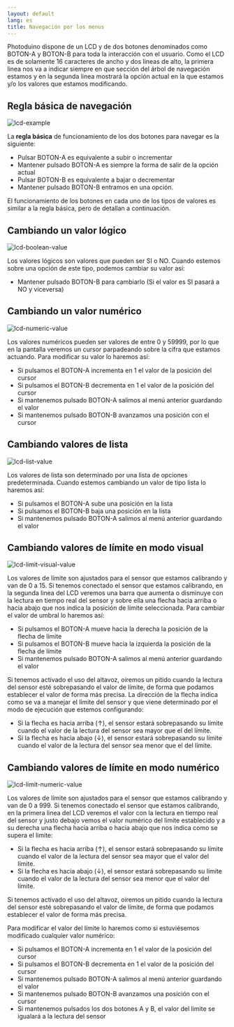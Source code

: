 ```yaml
---
layout: default
lang: es
title: Navegación por los menus
---
```

Photoduino dispone de un LCD y de dos botones denominados como BOTON-A y BOTON-B para toda la interacción con el usuario. Como el LCD es de solamente 16 caracteres de ancho y dos lineas de alto, la primera linea nos va a indicar siempre en que sección del árbol de navegación estamos y en la segunda linea mostrará la opción actual en la que estamos y/o los valores que estamos modificando.

## Regla básica de navegación

![](../../../../assets/images/lcd-example.jpg "lcd-example")

La **regla básica** de funcionamiento de los dos botones para navegar es la siguiente:

-   Pulsar BOTON-A es equivalente a subir o incrementar
-   Mantener pulsado BOTON-A es siempre la forma de salir de la opción actual
-   Pulsar BOTON-B es equivalente a bajar o decrementar
-   Mantener pulsado BOTON-B entramos en una opción.

El funcionamiento de los botones en cada uno de los tipos de valores es similar a la regla básica, pero de detallan a continuación.

## Cambiando un valor lógico

![](../../../../assets/images/lcd-boolean-value.jpg "lcd-boolean-value")

Los valores lógicos son valores que pueden ser SI o NO. Cuando estemos sobre una opción de este tipo, podemos cambiar su valor así:

-   Mantener pulsado BOTON-B para cambiarlo (Si el valor es SI pasará a NO y viceversa)

## Cambiando un valor numérico

![](../../../../assets/images/lcd-numeric-value.jpg "lcd-numeric-value")

Los valores numéricos pueden ser valores de entre 0 y 59999, por lo que en la pantalla veremos un cursor parpadeando sobre la cifra que estamos actuando. Para modificar su valor lo haremos así:

-   Si pulsamos el BOTON-A incrementa en 1 el valor de la posición del cursor
-   Si pulsamos el BOTON-B decrementa en 1 el valor de la posición del cursor
-   Si mantenemos pulsado BOTON-A salimos al menú anterior guardando el valor
-   Si mantenemos pulsado BOTON-B avanzamos una posición con el cursor

## Cambiando valores de lista

![](../../../../assets/images/lcd-list-value.jpg "lcd-list-value")

Los valores de lista son determinado por una lista de opciones predeterminada. Cuando estemos cambiando un valor de tipo lista lo haremos así:

-   Si pulsamos el BOTON-A sube una posición en la lista
-   Si pulsamos el BOTON-B baja una posición en la lista
-   Si mantenemos pulsado BOTON-A salimos al menú anterior guardando el valor

## Cambiando valores de límite en modo visual

![](../../../../assets/images/lcd-limit-visual-value.jpg "lcd-limit-visual-value")

Los valores de límite son ajustados para el sensor que estamos calibrando y van de 0 a 15. Si tenemos conectado el sensor que estamos calibrando, en la segunda linea del LCD veremos una barra que aumenta o disminuye con la lectura en tiempo real del sensor y sobre ella una flecha hacia arriba o hacia abajo que nos indica la posición de límite seleccionada. Para cambiar el valor de umbral lo haremos así:

-   Si pulsamos el BOTON-A mueve hacia la derecha la posición de la flecha de límite
-   Si pulsamos el BOTON-B mueve hacia la izquierda la posición de la flecha de límite
-   Si mantenemos pulsado BOTON-A salimos al menú anterior guardando el valor

Si tenemos activado el uso del altavoz, oiremos un pitido cuando la lectura del sensor esté sobrepasando el valor de límite, de forma que podamos establecer el valor de forma más precisa. La dirección de la flecha indica como se va a manejar el límite del sensor y que viene determinado por el modo de ejecución que estemos configurando:

-   Si la flecha es hacia arriba (↑), el sensor estará sobrepasando su límite cuando el valor de la lectura del sensor sea mayor que el del límite.
-   Si la flecha es hacia abajo (↓), el sensor estará sobrepasando su límite cuando el valor de la lectura del sensor sea menor que el del límite.

## Cambiando valores de límite en modo numérico

![](../../../../assets/images/lcd-limit-numeric-value.jpg "lcd-limit-numeric-value")

Los valores de límite son ajustados para el sensor que estamos calibrando y van de 0 a 999. Si tenemos conectado el sensor que estamos calibrando, en la primera linea del LCD veremos el valor con la lectura en tiempo real del sensor y justo debajo vemos el valor numérico del limite establecido y a su derecha una flecha hacia arriba o hacia abajo que nos indica como se supera el limite:

-   Si la flecha es hacia arriba (↑), el sensor estará sobrepasando su límite cuando el valor de la lectura del sensor sea mayor que el valor del límite.
-   Si la flecha es hacia abajo (↓), el sensor estará sobrepasando su límite cuando el valor de la lectura del sensor sea menor que el valor del límite.

Si tenemos activado el uso del altavoz, oiremos un pitido cuando la lectura del sensor esté sobrepasando el valor de límite, de forma que podamos establecer el valor de forma más precisa.

Para modificar el valor del límite lo haremos como si estuviésemos modificado cualquier valor numérico:

-   Si pulsamos el BOTON-A incrementa en 1 el valor de la posición del cursor
-   Si pulsamos el BOTON-B decrementa en 1 el valor de la posición del cursor
-   Si mantenemos pulsado BOTON-A salimos al menú anterior guardando el valor
-   Si mantenemos pulsado BOTON-B avanzamos una posición con el cursor
-   Si mantenemos pulsados los dos botones A y B, el valor del limite se igualará a la lectura del sensor
